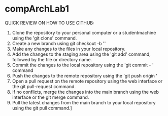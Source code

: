 # compArchLab1

QUICK REVIEW ON HOW TO USE GITHUB:
1. Clone the repository to your personal computer or a studentmachine using the 'git clone' command.
2. Create a new branch using git checkout -b '<branchname>'
3. Make any changes to the files in your local repository.
4. Add the changes to the staging area using the 'git add' command, followed by the file or directory name.
5. Commit the changes to the local repository using the 'git commit - <message>' command
6. Push the changes to the remote repository using the 'git push origin <branchname>'
7. Open a pull request on the remote repository using the web interface or the git pull-request command.
8. If no conflicts, merge the changes into the main branch using the web interface or the git merge command.
9. Pull the latest changes from the main branch to your local repository using the git pull command.]

